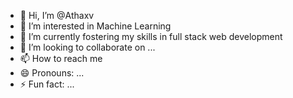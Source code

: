 - 👋 Hi, I’m @Athaxv
- 👀 I’m interested in Machine Learning
- 🌱 I’m currently fostering my skills in full stack web development
- 💞️ I’m looking to collaborate on ...
- 📫 How to reach me 
- 😄 Pronouns: ...
- ⚡ Fun fact: ...

<!---
I'm Atharv Gaur, a passionate MERN stack web developer with a keen interest in artificial intelligence. I've honed my skills in building dynamic and interactive web applications using React, Redux, Node.js, and MongoDB.

My Skills:

MERN Stack: Proficient in developing full-stack web applications using the MERN stack.
React & Redux: Experienced in creating efficient and scalable user interfaces with React and managing state with Redux.
Node.js: Skilled in building robust and scalable backends using Node.js and Express.
MongoDB: Knowledgeable in working with NoSQL databases for data storage and retrieval.
Artificial Intelligence: Exploring the applications of AI in web development and interested in learning more about machine learning and natural language processing.
--->
